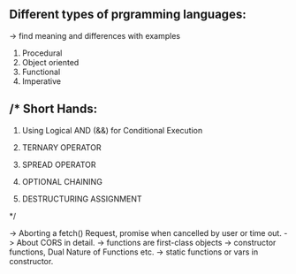 
Different types of prgramming languages:
----------------------------------------
-> find meaning and differences with examples
1. Procedural
2. Object oriented
3. Functional
4. Imperative

/*
Short Hands:
-----------
1. Using Logical AND (&&) for Conditional Execution

2. TERNARY OPERATOR

3. SPREAD OPERATOR

4. OPTIONAL CHAINING

5. DESTRUCTURING ASSIGNMENT

*/

-> Aborting a fetch() Request, promise when cancelled by user or time out.
-> About CORS in detail.
-> functions are first-class objects
-> constructor functions, Dual Nature of Functions etc.
-> static functions or vars in constructor.